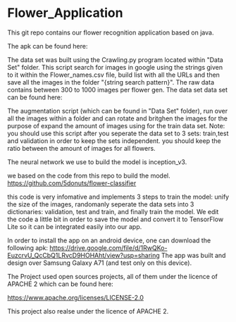 # Flower_Application

This git repo contains our flower recognition application based on java.

The apk can be found here:

The data set was built using the Crawling.py program located within "Data Set" folder. 
This script search for images in google using the strings given to it within the Flower_names.csv file, build list with all the URLs and then save all the images in the folder "{string search pattern}".
The raw data contains between 300 to 1000 images per flower gen.
The data set data set can be found here:

The augmentation script (which can be found in "Data Set" folder), run over all the images within a folder and can rotate and britghen the images for the purpose of expand the amount of images using for the train data set. Note: you should use this script after you seperate the data set to 3 sets: train,test and validation in order to keep the sets independent. you should keep the ratio  between the amount of images for all flowers.

The  neural network we use to build the model is inception_v3. 

we based on the code from this repo to build the model.
https://github.com/5donuts/flower-classifier

this code is very infomative and implements 3 steps to train the model: unify the size of the images, randomanly seperate the data sets into 3 dictionaries: validation, test and train, and finally train the model. 
We edit the code a little bit in order to save the model and convert it to TensorFlow Lite so it can be integrated easily into our app. 

In order to install the app on an android device, one can download the following apk:
https://drive.google.com/file/d/1RwQKo-EuzcrvU_QcCbQ1LRvcD9HOHAht/view?usp=sharing
The app was built and design over Samsung Galaxy A71 (and test only on this device).


The Project used open sources projects, all of them under the licence of APACHE 2 which can be found here:

https://www.apache.org/licenses/LICENSE-2.0

This project also realse under the licence of APACHE 2.








